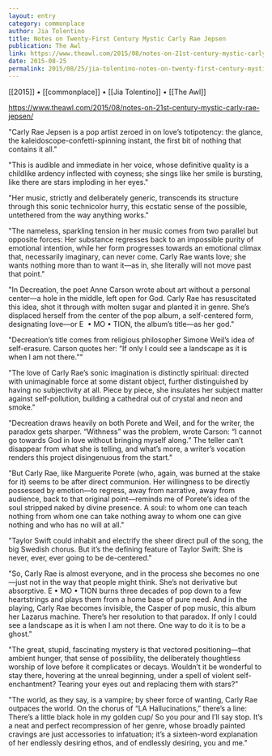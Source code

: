 ```yaml
---
layout: entry
category: commonplace
author: Jia Tolentino
title: Notes on Twenty-First Century Mystic Carly Rae Jepsen
publication: The Awl
link: https://www.theawl.com/2015/08/notes-on-21st-century-mystic-carly-rae-jepsen/
date: 2015-08-25
permalink: 2015/08/25/jia-tolentino-notes-on-twenty-first-century-mystic-carly-rae-jepsen
---
```


[[2015]] • [[commonplace]] • [[Jia Tolentino]] • [[The Awl]]

https://www.theawl.com/2015/08/notes-on-21st-century-mystic-carly-rae-jepsen/

"Carly Rae Jepsen is a pop artist zeroed in on love’s totipotency: the glance, the kaleidoscope-confetti-spinning instant, the first bit of nothing that contains it all."

"This is audible and immediate in her voice, whose definitive quality is a childlike ardency inflected with coyness; she sings like her smile is bursting, like there are stars imploding in her eyes."

"Her music, strictly and deliberately generic, transcends its structure through this sonic technicolor hurry, this ecstatic sense of the possible, untethered from the way anything works."

"The nameless, sparkling tension in her music comes from two parallel but opposite forces: Her substance regresses back to an impossible purity of emotional intention, while her form progresses towards an emotional climax that, necessarily imaginary, can never come. Carly Rae wants love; she wants nothing more than to want it—as in, she literally will not move past that point."

"In Decreation, the poet Anne Carson wrote about art without a personal center—a hole in the middle, left open for God. Carly Rae has resuscitated this idea, shot it through with molten sugar and planted it in genre. She’s displaced herself from the center of the pop album, a self-centered form, designating love—or E  • MO • TION, the album’s title—as her god."

"Decreation’s title comes from religious philosopher Simone Weil’s idea of self-erasure. Carson quotes her: “If only I could see a landscape as it is when I am not there.”"

"The love of Carly Rae’s sonic imagination is distinctly spiritual: directed with unimaginable force at some distant object, further distinguished by having no subjectivity at all. Piece by piece, she insulates her subject matter against self-pollution, building a cathedral out of crystal and neon and smoke."

"Decreation draws heavily on both Porete and Weil, and for the writer, the paradox gets sharper. “Withness” was the problem, wrote Carson: “I cannot go towards God in love without bringing myself along.” The teller can’t disappear from what she is telling, and what’s more, a writer’s vocation renders this project disingenuous from the start."

"But Carly Rae, like Marguerite Porete (who, again, was burned at the stake for it) seems to be after direct communion. Her willingness to be directly possessed by emotion—to regress, away from narrative, away from audience, back to that original point—reminds me of Porete’s idea of the soul stripped naked by divine presence. A soul: to whom one can teach nothing from whom one can take nothing away to whom one can give nothing and who has no will at all."

"Taylor Swift could inhabit and electrify the sheer direct pull of the song, the big Swedish chorus. But it’s the defining feature of Taylor Swift: She is never, ever, ever going to be de-centered."

"So, Carly Rae is almost everyone, and in the process she becomes no one—just not in the way that people might think. She’s not derivative but absorptive. E • MO • TION burns three decades of pop down to a few heartstrings and plays them from a home base of pure need. And in the playing, Carly Rae becomes invisible, the Casper of pop music, this album her Lazarus machine. There’s her resolution to that paradox. If only I could see a landscape as it is when I am not there. One way to do it is to be a ghost."

"The great, stupid, fascinating mystery is that vectored positioning—that ambient hunger, that sense of possibility, the deliberately thoughtless worship of love before it complicates or decays. Wouldn’t it be wonderful to stay there, hovering at the unreal beginning, under a spell of violent self-enchantment? Tearing your eyes out and replacing them with stars?"

"The world, as they say, is a vampire; by sheer force of wanting, Carly Rae outpaces the world. On the chorus of “LA Hallucinations,” there’s a line: There’s a little black hole in my golden cup/ So you pour and I’ll say stop. It’s a neat and perfect recompression of her genre, whose broadly painted cravings are just accessories to infatuation; it’s a sixteen-word explanation of her endlessly desiring ethos, and of endlessly desiring, you and me."
